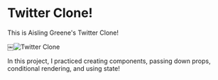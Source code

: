 # Twitter Clone! 

This is Aisling Greene's Twitter Clone! 

￼![Twitter Clone](https://github.com/user-attachments/assets/b1c8bbdf-cd7f-4e25-be7d-596758f4470a)


In this project, I practiced creating components, passing down props, conditional rendering, and using state! 
